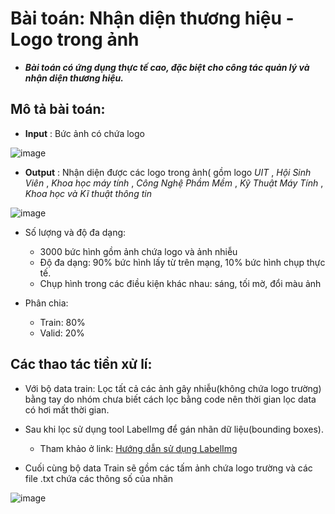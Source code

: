 # Bài toán: Nhận diện thương hiệu - Logo trong ảnh
* ***Bài toán có ứng dụng thực tế cao, đặc biệt cho công tác quản lý và nhận diện thương hiệu.***
## Mô tả bài toán:
* **Input** : Bức ảnh có chứa logo

![image](https://user-images.githubusercontent.com/63738324/104817010-2b7ade80-5851-11eb-8695-14087312330b.png)
* **Output** : Nhận diện được các logo trong ảnh( gồm logo *UIT* , *Hội Sinh Viên* , *Khoa học máy tính* , *Công Nghệ Phầm Mềm* , *Kỹ Thuật Máy Tính* , *Khoa học và Kĩ thuật thông tin*  

![image](https://user-images.githubusercontent.com/63738324/104817036-506f5180-5851-11eb-9579-52cca3cdcd47.png)


* Số lượng và độ đa dạng:
	
	- 3000 bức hình gồm ảnh chứa logo và ảnh nhiễu
	- Độ đa dạng: 90% bức hình lấy từ trên mạng, 10% bức hình chụp thực tế.
	- Chụp hình trong các điều kiện khác nhau: sáng, tối mờ, đổi màu ảnh

* Phân chia: 
	- Train: 80%
	- Valid: 20%
## Các thao tác tiền xử lí:
- Với bộ data train: Lọc tất cả các ảnh gây nhiễu(không chứa logo trường) bằng tay do nhóm chưa biết cách lọc bằng code nên thời gian lọc data có hơi mất thời gian. 
- Sau khi lọc sử dụng tool LabelImg để gán nhãn dữ liệu(bounding boxes).

	* Tham khảo ở link: [Hướng dẫn sử dụng LabelImg](https://github.com/tzutalin/labelImg)
- Cuối cùng bộ data Train sẽ gồm các tấm ảnh chứa logo trường và các file .txt chứa các thông số của nhãn

![image](https://user-images.githubusercontent.com/63738324/104817151-02a71900-5852-11eb-9dcf-29d4a97f32b7.png)


